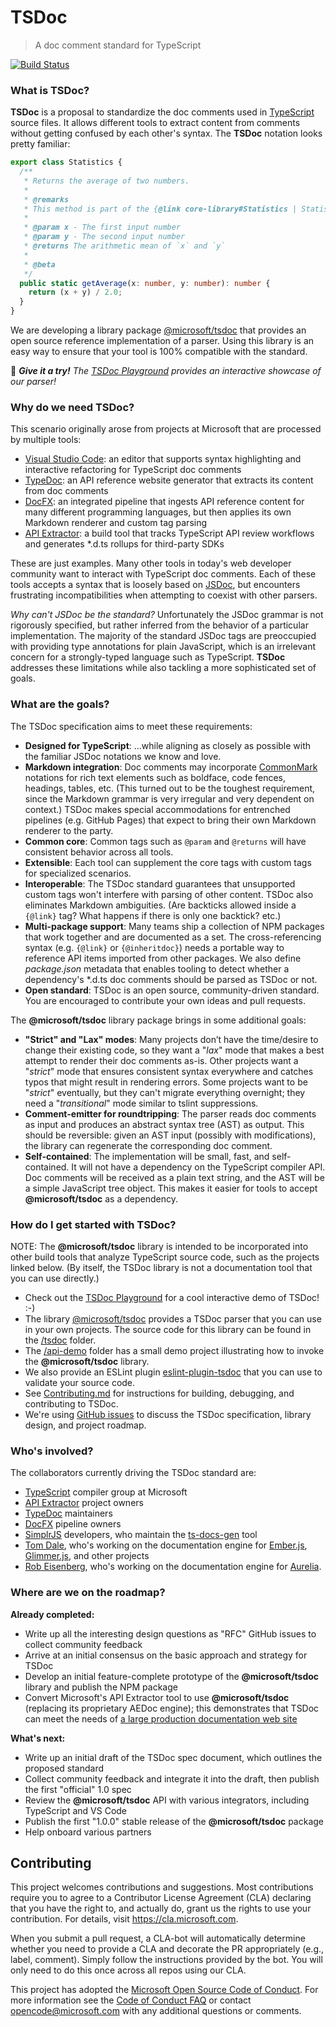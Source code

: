 # TSDoc

> A doc comment standard for TypeScript

[![Build Status](https://dev.azure.com/RushStack/Gearbox%20GitHub%20Projects/_apis/build/status/tsdoc/TSDoc%20CI%20Build?branchName=master)](https://dev.azure.com/RushStack/Gearbox%20GitHub%20Projects/_build/latest?definitionId=5&branchName=master)

###  What is TSDoc?

**TSDoc** is a proposal to standardize the doc comments used in [TypeScript](http://www.typescriptlang.org/) source files.  It allows different tools to extract content from comments without getting confused by each other's syntax.   The **TSDoc** notation looks pretty familiar:

```typescript
export class Statistics {
  /**
   * Returns the average of two numbers.
   *
   * @remarks
   * This method is part of the {@link core-library#Statistics | Statistics subsystem}.
   *
   * @param x - The first input number
   * @param y - The second input number
   * @returns The arithmetic mean of `x` and `y`
   *
   * @beta
   */
  public static getAverage(x: number, y: number): number {
    return (x + y) / 2.0;
  }
}
```

We are developing a library package [@microsoft/tsdoc](https://www.npmjs.com/package/@microsoft/tsdoc) that provides an open source reference implementation of a parser.  Using this library is an easy way to ensure that your tool is 100% compatible with the standard.

&#x1F44B; ***Give it a try!**  The <a target="_blank" href="https://microsoft.github.io/tsdoc/">TSDoc Playground</a> provides an interactive showcase of our parser!*

###  Why do we need TSDoc?

This scenario originally arose from projects at Microsoft that are processed by multiple tools:

- [Visual Studio Code](https://code.visualstudio.com): an editor that supports syntax highlighting and interactive refactoring for TypeScript doc comments
- [TypeDoc](https://github.com/TypeStrong/typedoc): an API reference website generator that extracts its content from doc comments
- [DocFX](https://dotnet.github.io/docfx/):  an integrated pipeline that ingests API reference content for many different programming languages, but then applies its own Markdown renderer and custom tag parsing
- [API Extractor](https://aka.ms/extractor): a build tool that tracks TypeScript API review workflows and generates *.d.ts rollups for third-party SDKs

These are just examples.  Many other tools in today's web developer community want to interact with TypeScript doc comments.  Each of these tools accepts a syntax that is loosely based on [JSDoc](http://usejsdoc.org), but encounters frustrating incompatibilities when attempting to coexist with other parsers.

*Why can't JSDoc be the standard?*  Unfortunately the JSDoc grammar is not rigorously specified, but rather inferred from the behavior of a particular implementation.  The majority of the standard JSDoc tags are preoccupied with providing type annotations for plain JavaScript, which is an irrelevant concern for a strongly-typed language such as TypeScript.  **TSDoc** addresses these limitations while also tackling a more sophisticated set of goals.


### What are the goals?

The TSDoc specification aims to meet these requirements:

- **Designed for TypeScript**: ...while aligning as closely as possible with the familiar JSDoc notations we know and love.
- **Markdown integration**: Doc comments may incorporate [CommonMark](http://commonmark.org) notations for rich text elements such as boldface, code fences, headings, tables, etc.  (This turned out to be the toughest requirement, since the Markdown grammar is very irregular and very dependent on context.) TSDoc makes special accommodations for entrenched pipelines (e.g. GitHub Pages) that expect to bring their own Markdown renderer to the party.
- **Common core**: Common  tags such as `@param` and `@returns` will have consistent behavior across all tools.
- **Extensible**: Each tool can supplement the core tags with custom tags for specialized scenarios.
- **Interoperable**: The TSDoc standard guarantees that unsupported custom tags won't interfere with parsing of other content. TSDoc also eliminates Markdown ambiguities.  (Are backticks allowed inside a `{@link}` tag?  What happens if there is only one backtick? etc.)
- **Multi-package support**:  Many teams ship a collection of NPM packages that work together and are documented as a set.  The cross-referencing syntax (e.g. `{@link}` or `{@inheritdoc}`) needs a portable way to reference API items imported from other packages.  We also define  *package.json* metadata that enables tooling to detect whether a dependency's *.d.ts doc comments should be parsed as TSDoc or not.
- **Open standard**: TSDoc is an open source, community-driven standard.  You are encouraged to contribute your own ideas and pull requests.

The **@microsoft/tsdoc** library package brings in some additional goals:

- **"Strict" and "Lax" modes**: Many projects don’t have the time/desire to change their existing code, so they want a "*lax*" mode that makes a best attempt to render their doc comments as-is.  Other projects want a "*strict*" mode that ensures consistent syntax everywhere and catches typos that might result in rendering errors.  Some projects want to be "*strict*" eventually, but they can't migrate everything overnight; they need a "*transitional*" mode similar to tslint suppressions.
- **Comment-emitter for roundtripping**:  The parser reads doc comments as input and produces an abstract syntax tree (AST) as output.  This should be reversible:  given an AST input (possibly with modifications), the library can regenerate the corresponding doc comment.
- **Self-contained**: The implementation will be small, fast, and self-contained.  It will not have a dependency on the TypeScript compiler API.  Doc comments will be received as a plain text string, and the AST will be a simple JavaScript tree object.  This makes it easier for tools to accept **@microsoft/tsdoc** as a dependency.


### How do I get started with TSDoc?

NOTE: The **@microsoft/tsdoc** library is intended to be incorporated into other build tools that analyze TypeScript source code, such as the projects linked below.  (By itself, the TSDoc library is not a documentation tool that you can use directly.)

- Check out the [TSDoc Playground](https://microsoft.github.io/tsdoc/) for a cool interactive demo of TSDoc!  :-)
- The library [@microsoft/tsdoc](https://www.npmjs.com/package/@microsoft/tsdoc) provides a TSDoc parser that you can use in your own projects.  The source code for this library can be found in the [/tsdoc](./tsdoc/) folder.
- The [/api-demo](./api-demo/) folder has a small demo project illustrating how to invoke the **@microsoft/tsdoc** library.
- We also provide an ESLint plugin [eslint-plugin-tsdoc](https://www.npmjs.com/package/eslint-plugin-tsdoc) that you can use to validate your source code.
- See [Contributing.md](./Contributing.md) for instructions for building, debugging, and contributing to TSDoc.
- We're using [GitHub issues](https://github.com/Microsoft/tsdoc/issues?q=is%3Aissue+is%3Aopen+sort%3Aupdated-desc) to discuss the TSDoc specification, library design, and project roadmap.


### Who's involved?

The collaborators currently driving the TSDoc standard are:

- [TypeScript](http://www.typescriptlang.org) compiler group at Microsoft
- [API Extractor](https://aka.ms/extractor) project owners
- [TypeDoc](http://typedoc.org) maintainers
- [DocFX](https://dotnet.github.io/docfx/) pipeline owners
- [SimplrJS](https://simplrjs.com/) developers, who maintain the [ts-docs-gen](https://github.com/SimplrJS/ts-docs-gen) tool
- [Tom Dale](https://github.com/tomdale), who's working on the documentation engine for [Ember.js](https://www.emberjs.com), [Glimmer.js](https://glimmerjs.com), and other projects
- [Rob Eisenberg](https://github.com/EisenbergEffect), who's working on the documentation engine for [Aurelia](http://aurelia.io/).


### Where are we on the roadmap?

**Already completed:**

- Write up all the interesting design questions as "RFC" GitHub issues to collect community feedback
- Arrive at an initial consensus on the basic approach and strategy for TSDoc
- Develop an initial feature-complete prototype of the **@microsoft/tsdoc** library and publish the NPM package
- Convert Microsoft's API Extractor tool to use **@microsoft/tsdoc** (replacing its proprietary AEDoc engine); this demonstrates that TSDoc can meet the needs of [a large production documentation web site](https://docs.microsoft.com/en-us/javascript/api/sp-core-library?view=sp-typescript-latest)

**What's next:**

- Write up an initial draft of the TSDoc spec document, which outlines the proposed standard
- Collect community feedback and integrate it into the draft, then publish the first "official" 1.0 spec
- Review the **@microsoft/tsdoc** API with various integrators, including TypeScript and VS Code
- Publish the first "1.0.0" stable release of the **@microsoft/tsdoc** package
- Help onboard various partners


##  Contributing

This project welcomes contributions and suggestions.  Most contributions require you to agree to a
Contributor License Agreement (CLA) declaring that you have the right to, and actually do, grant us
the rights to use your contribution. For details, visit https://cla.microsoft.com.

When you submit a pull request, a CLA-bot will automatically determine whether you need to provide
a CLA and decorate the PR appropriately (e.g., label, comment). Simply follow the instructions
provided by the bot. You will only need to do this once across all repos using our CLA.

This project has adopted the [Microsoft Open Source Code of Conduct](https://opensource.microsoft.com/codeofconduct/).
For more information see the [Code of Conduct FAQ](https://opensource.microsoft.com/codeofconduct/faq/) or
contact [opencode@microsoft.com](mailto:opencode@microsoft.com) with any additional questions or comments.
